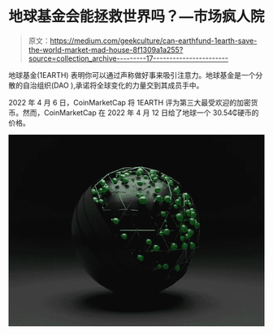 # 地球基金会能拯救世界吗？—市场疯人院

> 原文：<https://medium.com/geekculture/can-earthfund-1earth-save-the-world-market-mad-house-8f1309a1a255?source=collection_archive---------17----------------------->

地球基金(1EARTH) 表明你可以通过声称做好事来吸引注意力。地球基金是一个分散的自治组织(DAO ),承诺将全球变化的力量交到其成员手中。

2022 年 4 月 6 日，CoinMarketCap 将 1EARTH 评为第三大最受欢迎的加密货币。然而，CoinMarketCap 在 2022 年 4 月 12 日给了地球一个 30.54₵硬币的价格。

![](img/3a2cf094975075b0d4f2556ba097c873.png)